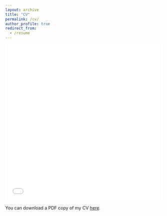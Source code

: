```yaml
---
layout: archive
title: "CV"
permalink: /cv/
author_profile: true
redirect_from:
  - /resume
---
```


<iframe src="/files/pdf/CV-Ferdous.pdf" width="100%" height="500" frameborder="no" border="0" marginwidth="0" marginheight="0"></iframe>

You can download a PDF copy of my CV [here](/files/pdf/CV-Ferdous.pdf).


